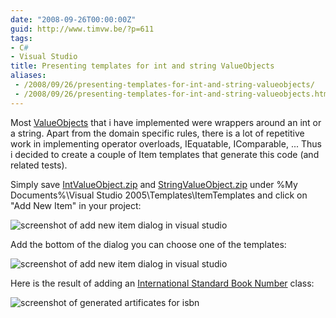 ```yaml
---
date: "2008-09-26T00:00:00Z"
guid: http://www.timvw.be/?p=611
tags:
- C#
- Visual Studio
title: Presenting templates for int and string ValueObjects
aliases:
 - /2008/09/26/presenting-templates-for-int-and-string-valueobjects/
 - /2008/09/26/presenting-templates-for-int-and-string-valueobjects.html
---
```

Most [ValueObjects](http://domaindrivendesign.org/discussion/messageboardarchive/ValueObjects.html) that i have implemented were wrappers around an int or a string. Apart from the domain specific rules, there is a lot of repetitive work in implementing operator overloads, IEquatable<T>, IComparable<T>, ... Thus i decided to create a couple of Item templates that generate this code (and related tests).

Simply save [IntValueObject.zip](http://www.timvw.be/wp-content/code/csharp/IntValueObject.zip) and [StringValueObject.zip](http://www.timvw.be/wp-content/code/csharp/StringValueObject.zip) under %My Documents%\Visual Studio 2005\Templates\ItemTemplates and click on "Add New Item" in your project:

![screenshot of add new item dialog in visual studio](http://www.timvw.be/wp-content/images/template_add_new_item.gif)

Add the bottom of the dialog you can choose one of the templates:

![screenshot of add new item dialog in visual studio](http://www.timvw.be/wp-content/images/template_my_templates.gif)

Here is the result of adding an [International Standard Book Number](http://en.wikipedia.org/wiki/International_Standard_Book_Number) class:

![screenshot of generated artificates for isbn](http://www.timvw.be/wp-content/images/template_isbn.gif)
